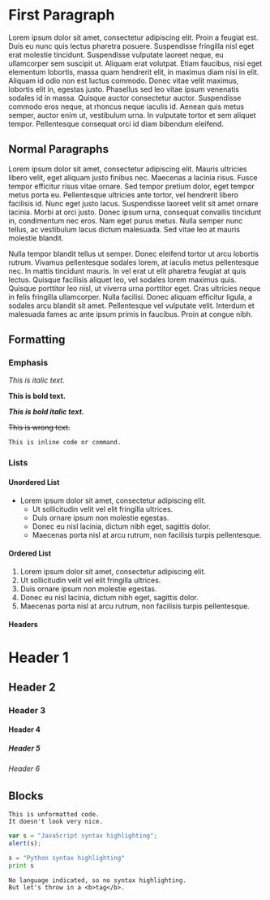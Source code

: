 # First Paragraph

Lorem ipsum dolor sit amet, consectetur adipiscing elit. Proin a feugiat est. Duis eu nunc quis lectus pharetra posuere. Suspendisse fringilla nisl eget erat molestie tincidunt. Suspendisse vulputate laoreet neque, eu ullamcorper sem suscipit ut. Aliquam erat volutpat. Etiam faucibus, nisi eget elementum lobortis, massa quam hendrerit elit, in maximus diam nisi in elit. Aliquam id odio non est luctus commodo. Donec vitae velit maximus, lobortis elit in, egestas justo. Phasellus sed leo vitae ipsum venenatis sodales id in massa. Quisque auctor consectetur auctor. Suspendisse commodo eros neque, at rhoncus neque iaculis id. Aenean quis metus semper, auctor enim ut, vestibulum urna. In vulputate tortor et sem aliquet tempor. Pellentesque consequat orci id diam bibendum eleifend. 

## Normal Paragraphs

Lorem ipsum dolor sit amet, consectetur adipiscing elit. Mauris ultricies libero velit, eget aliquam justo finibus nec. Maecenas a lacinia risus. Fusce tempor efficitur risus vitae ornare. Sed tempor pretium dolor, eget tempor metus porta eu. Pellentesque ultricies ante tortor, vel hendrerit libero facilisis id. Nunc eget justo lacus. Suspendisse laoreet velit sit amet ornare lacinia. Morbi at orci justo. Donec ipsum urna, consequat convallis tincidunt in, condimentum nec eros. Nam eget purus metus. Nulla semper nunc tellus, ac vestibulum lacus dictum malesuada. Sed vitae leo at mauris molestie blandit.

Nulla tempor blandit tellus ut semper. Donec eleifend tortor ut arcu lobortis rutrum. Vivamus pellentesque sodales lorem, at iaculis metus pellentesque nec. In mattis tincidunt mauris. In vel erat ut elit pharetra feugiat at quis lectus. Quisque facilisis aliquet leo, vel sodales lorem maximus quis. Quisque porttitor leo nisl, ut viverra urna porttitor eget. Cras ultricies neque in felis fringilla ullamcorper. Nulla facilisi. Donec aliquam efficitur ligula, a sodales arcu blandit sit amet. Pellentesque vel vulputate velit. Interdum et malesuada fames ac ante ipsum primis in faucibus. Proin at congue nibh.

## Formatting

### Emphasis

*This is italic text.*

**This is bold text.**

***This is bold italic text.***

~~This is wrong text.~~

`This is inline code or command.`

### Lists

#### Unordered List

* Lorem ipsum dolor sit amet, consectetur adipiscing elit.
  * Ut sollicitudin velit vel elit fringilla ultrices.
  * Duis ornare ipsum non molestie egestas.
  * Donec eu nisl lacinia, dictum nibh eget, sagittis dolor.
  * Maecenas porta nisl at arcu rutrum, non facilisis turpis pellentesque.

#### Ordered List

1. Lorem ipsum dolor sit amet, consectetur adipiscing elit.
2. Ut sollicitudin velit vel elit fringilla ultrices.
3. Duis ornare ipsum non molestie egestas.
4. Donec eu nisl lacinia, dictum nibh eget, sagittis dolor.
5. Maecenas porta nisl at arcu rutrum, non facilisis turpis pellentesque.

#### Headers

# Header 1

## Header 2

### Header 3

#### Header 4

##### Header 5

###### Header 6

## Blocks

    This is unformatted code.
    It doesn't look very nice.

```javascript
var s = "JavaScript syntax highlighting";
alert(s);
```

```python
s = "Python syntax highlighting"
print s
```

```
No language indicated, so no syntax highlighting. 
But let's throw in a <b>tag</b>.
```